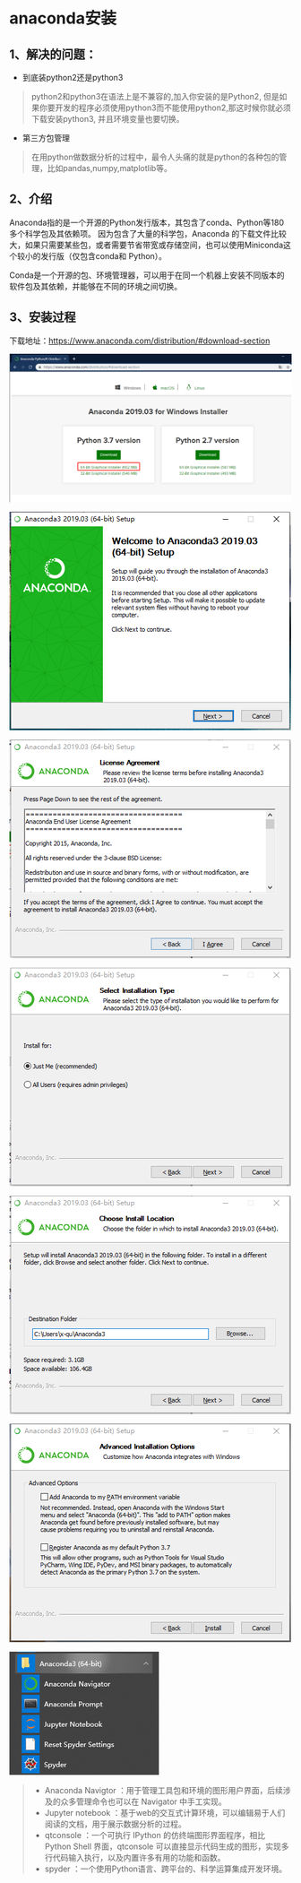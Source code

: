 # anaconda安装

## 1、解决的问题：
- 到底装python2还是python3

>python2和python3在语法上是不兼容的,加入你安装的是Python2, 但是如果你要开发的程序必须使用python3而不能使用python2,那这时候你就必须下载安装python3, 并且环境变量也要切换。

- 第三方包管理
>在用python做数据分析的过程中，最令人头痛的就是python的各种包的管理，比如pandas,numpy,matplotlib等。

## 2、介绍
Anaconda指的是一个开源的Python发行版本，其包含了conda、Python等180多个科学包及其依赖项。 因为包含了大量的科学包，Anaconda 的下载文件比较大，如果只需要某些包，或者需要节省带宽或存储空间，也可以使用Miniconda这个较小的发行版（仅包含conda和 Python）。  

Conda是一个开源的包、环境管理器，可以用于在同一个机器上安装不同版本的软件包及其依赖，并能够在不同的环境之间切换。

## 3、安装过程
下载地址：https://www.anaconda.com/distribution/#download-section

![01](../images/conda01.png)

![02](../images/conda02.png)

![03](../images/conda03.png)

![04](../images/conda04.png)

![05](../images/conda05.png)

![06](../images/conda06.png)

![07](../images/conda07.png)
> - Anaconda Navigtor ：用于管理工具包和环境的图形用户界面，后续涉及的众多管理命令也可以在 Navigator 中手工实现。  
> - Jupyter notebook ：基于web的交互式计算环境，可以编辑易于人们阅读的文档，用于展示数据分析的过程。
> - qtconsole ：一个可执行 IPython 的仿终端图形界面程序，相比 Python Shell 界面，qtconsole 可以直接显示代码生成的图形，实现多行代码输入执行，以及内置许多有用的功能和函数。
> - spyder ：一个使用Python语言、跨平台的、科学运算集成开发环境。
